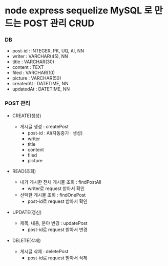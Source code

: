 # node express sequelize MySQL 로 만드는 POST 관리 CRUD

### DB

* post-id : INTEGER, PK, UQ, Al, NN
* writer : VARCHAR(45), NN
* title : VARCHAR(30)
* content : TEXT
* filed : VARCHAR(10)
* picture : VARCHAR(50)
* createdAt : DATETIME, NN
* updatedAt : DATETIME, NN

### POST 관리

* CREATE(생성)
  * 게시글 생성 : createPost
    * post-id : Al(자동증가 · 생성)
    * writer
    * title
    * content
    * filed
    * picture

* READ(조회)
  * 내가 게시한 전체 게시물 조회 : findPostAll
    * writer로 request 받아서 확인
  * 선택한 게시물 조회 : findOnePost
    * post-id로 request 받아서 확인
* UPDATE(갱신) 
  * 제목, 내용, 분야 변경 : updatePost
    * post-id로 request 받아서 변경
* DELETE(삭제)
  * 게시글 삭제 : deletePost
    * post-id로 request 받아서 삭제
